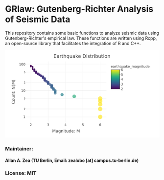 # GRlaw: Gutenberg-Richter Analysis of Seismic Data
This repository contains some basic functions to analyze seismic data using Gutenberg-Richter's empirical law. These functions are written using Rcpp, an open-source library that facilitates the integration of R and C++.


![alt text](https://github.com/allgebrist/GRlaw/blob/master/data/Screenshot.png)

### Maintainer: 
#### Allan A. Zea (TU Berlin, Email: zealobo [at] campus.tu-berlin.de)

### License: MIT
